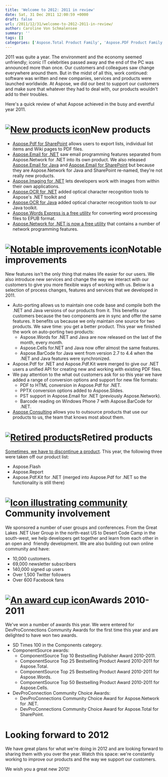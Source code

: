 ```yaml
---
title: 'Welcome to 2012: 2011 in review'
date: Sat, 31 Dec 2011 12:00:59 +0000
draft: false
url: /2011/12/31/welcome-to-2012-2011-in-review/
author: Caroline Von Schmalensee
summary: ''
tags: []
categories: ['Aspose.Total Product Family', 'Aspose.PDF Product Family', 'Aspose.Imaging Product Family', 'Aspose.OCR Product Family']
---
```


2011 was quite a year. The environment and the economy seemed unfriendly; iconic IT celebrities passed away and the end of the PC was announced more than once. Our customers and colleagues saw change everywhere around them. But in the midst of all this, work continued: software was written and new companies, services and products were launched worldwide. At Aspose, we did our best to support our customers and make sure that whatever they had to deal with, our products wouldn't add to their troubles.

Here's a quick review of what Aspose achieved in the busy and eventful year 2011.

# [![New products icon][1]](https://blog.aspose.com/wp-content/uploads/sites/2/2011/11/newproducts.png)New products

*   [Aspose.Pdf for SharePoint][2] allows users to export lists, individual list items and Wiki pages to PDF files.
*   [Aspose.Email for .NET][3] saw email programming features separated from Aspose.Network for .NET into its own product. We also released [Aspose.Email for Java][4] and [Aspose.Email for SharePoint][5] but because they are Aspose.Network for Java and SharePoint re-named, they're not really new products.
*   [Aspose.Imaging for .NET][6] lets developers work with images from within their own applications.
*   [Aspose.OCR for .NET][7] added optical character recognition tools to Aspose's .NET toolkit and
*   [Aspose.OCR for Java][8] added optical character recognition tools to our Java toolkit.
*   [Aspose.Words Express is a free utility][9] for converting word processing files to EPUB format.
*   [Aspose.Network for .NET is now a free utility][10] that contains a number of network programming features.

# [![Notable improvements icon][11]](https://blog.aspose.com/wp-content/uploads/sites/2/2011/11/improvements.png)Notable improvements

New features isn't the only thing that makes life easier for our users. We also introduce new services and change the way we interact with our customers to give you more flexible ways of working with us. Below is a selection of process changes, features and services that we developed in 2011.

*   Auto-porting allows us to maintain one code base and compile both the .NET and Java versions of our products from it. This benefits our customers because the two components are in sync and offer the same features. It benefits us because we only maintain one source for two products. We save time: you get a better product. This year we finished the work on auto-porting two products:
    *   Aspose.Words for .NET and Java are now released on the last of the month, every month.
    *   Aspose.Cells for.NET and Java now offer almost the same features.
    *   Aspose.BarCode for Java went from version 2.7 to 4.4 when the .NET and Java features were synchronized.
*   Aspose.Pdf for .NET and Aspose.Pdf.Kit were merged to give our .NET users a unified API for creating new and working with existing PDF files.
*   We pay attention to the what out customers ask for so this year we have added a range of conversion options and support for new file formats:
    *   PDF to HTML conversion in Aspose.Pdf for .NET.
    *   PPTX conversion options added to Aspose.Slides.
    *   PST support in Aspose.Email for .NET (previously Aspose.Network).
    *   Barcode reading on Windows Phone 7 with Aspose.BarCode for .NET.
*   [Aspose Consulting][12] allows you to outsource products that use our products to us, the team that knows most about them.

# [![Retired products][13]](https://blog.aspose.com/wp-content/uploads/sites/2/2011/11/retired-products.png)Retired products

[Sometimes, we have to discontinue a product][14]. This year, the following three were taken off our product list:

*   Aspose.Flash
*   Aspose.Report
*   Aspose.Pdf.Kit for .NET (merged into Aspose.Pdf for .NET so the functionality is still there)

# [![Icon illustrating community][15]](https://blog.aspose.com/wp-content/uploads/sites/2/2011/11/community.png)Community involvement

We sponsored a number of user groups and conferences. From the Great Lakes .NET User Group in the north-east US to Desert Code Camp in the south-west, we help developers get together and learn from each other in an open and  friendly development. We are also building out own online community and have:

*   10,000 customers.
*   69,000 newsletter subscribers
*   140,000 signed up users
*   Over 1,500 Twitter followers
*   Over 600 Facebook fans

# [![An award cup icon][16]](https://blog.aspose.com/wp-content/uploads/sites/2/2011/11/awards_cup.png)Awards 2010-2011

We've won a number of awards this year. We were entered for DevProConnections Community Awards for the first time this year and are delighted to have won two awards.

*   SD Times 100 in the Components category.
*   ComponentSource awards:
    *   ComponentSource Top 10 Bestselling Publisher Award 2010-2011.
    *   ComponentSource Top 25 Bestselling Product Award 2010-2011 for Aspose.Total.
    *   ComponentSource Top 25 Bestselling Product Award 2010-2011 for Aspose.Words.
    *   ComponentSource Top 50 Bestselling Product Award 2010-2011 for Aspose.Cells.
*   DevProConnection Community Choice Awards:
    *   DevProConnections Community Choice Award for Aspose.Network for .NET.
    *   DevProConnections Community Choice Award for Aspose.Total for SharePoint.

# Looking forward to 2012

We have great plans for what we're doing in 2012 and are looking forward to sharing them with you over the year. Watch this space: we're constantly working to improve our products and the way we support our customers.

We wish you a great new 2012!




[1]: https://blog.aspose.com/wp-content/uploads/sites/2/2011/11/newproducts.png "New products icon"
[2]: https://www.aspose.com/
[3]: https://downloads.aspose.com/pdf
[4]: http://www.aspose.com/categories/java-components/aspose.email-for-java/default.aspx
[5]: http://www.aspose.com/categories/sharepoint-components/aspose.email-for-sharepoint/default.aspx
[6]: http://www.aspose.com/categories/.net-components/aspose.imaging-for-.net/default.aspx
[7]: http://www.aspose.com/categories/.net-components/aspose.ocr-for-.net/default.aspx
[8]: http://www.aspose.com/categories/java-components/aspose.ocr-for-java/default.aspx
[9]: http://www.aspose.com/categories/free-utilities-and-components.aspx
[10]: http://www.aspose.com/categories/free-utilities-and-components.aspx
[11]: https://blog.aspose.com/wp-content/uploads/sites/2/2011/11/improvements.png "Notable improvements icon"
[12]: http://www.aspose.com/corporate/services/aspose-consulting.aspx
[13]: https://blog.aspose.com/wp-content/uploads/sites/2/2011/11/retired-products.png "Retired products"
[14]: http://www.aspose.com/corporate/purchase/policies/discontinued-products.aspx
[15]: https://blog.aspose.com/wp-content/uploads/sites/2/2011/11/community.png "Community involvement"
[16]: https://blog.aspose.com/wp-content/uploads/sites/2/2011/11/awards_cup.png "An award cup icon"





